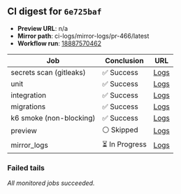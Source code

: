 <!-- AWA-CI-DIGEST -->
## CI digest for `6e725baf`

- **Preview URL**: n/a
- **Mirror path**: ci-logs/mirror-logs/pr-466/latest
- **Workflow run**: [18887570462](https://github.com/AlexBomber12/AWA-App/actions/runs/18887570462)

| Job | Conclusion | URL |
| --- | ---------- | --- |
| secrets scan (gitleaks) | ✅ Success | [Logs](https://github.com/AlexBomber12/AWA-App/actions/runs/18887570462/job/53907523041) |
| unit | ✅ Success | [Logs](https://github.com/AlexBomber12/AWA-App/actions/runs/18887570462/job/53907523065) |
| integration | ✅ Success | [Logs](https://github.com/AlexBomber12/AWA-App/actions/runs/18887570462/job/53907817496) |
| migrations | ✅ Success | [Logs](https://github.com/AlexBomber12/AWA-App/actions/runs/18887570462/job/53907817516) |
| k6 smoke (non-blocking) | ✅ Success | [Logs](https://github.com/AlexBomber12/AWA-App/actions/runs/18887570462/job/53907817546) |
| preview | ⚪ Skipped | [Logs](https://github.com/AlexBomber12/AWA-App/actions/runs/18887570462/job/53907990299) |
| mirror_logs | ⏳ In Progress | [Logs](https://github.com/AlexBomber12/AWA-App/actions/runs/18887570462/job/53907990181) |

### Failed tails

_All monitored jobs succeeded._

